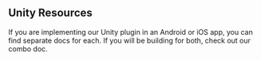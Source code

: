 ## Unity Resources

If you are implementing our Unity plugin in an Android or iOS app, you can find separate docs for each. If you will be building for both, check out our combo doc.
